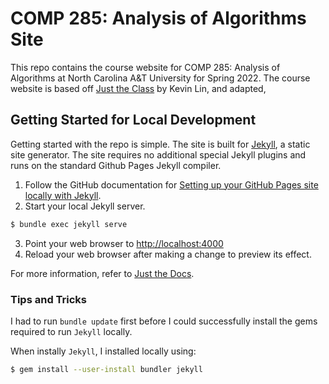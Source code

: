 # COMP 285: Analysis of Algorithms Site

This repo contains the course website for COMP 285: Analysis of Algorithms at North Carolina A&T University for Spring 2022. The course website is based off [Just the Class](https://github.com/kevinlin1/just-the-class/generate) by Kevin Lin, and adapted,


## Getting Started for Local Development

Getting started with the repo is simple. The site is built for [Jekyll](https://jekyllrb.com), a static site generator. The site requires no additional special Jekyll plugins and runs on the standard Github Pages Jekyll compiler.

1. Follow the GitHub documentation for [Setting up your GitHub Pages site locally with Jekyll](https://help.github.com/en/articles/setting-up-your-github-pages-site-locally-with-jekyll).
2. Start your local Jekyll server.
```bash
$ bundle exec jekyll serve
```
3. Point your web browser to [http://localhost:4000](http://localhost:4000)
4. Reload your web browser after making a change to preview its effect.

For more information, refer to [Just the Docs](https://pmarsceill.github.io/just-the-docs/).

### Tips and Tricks

I had to run `bundle update` first before I could successfully install the gems required to run `Jekyll` locally.

When instally `Jekyll`, I installed locally using:

```sh
$ gem install --user-install bundler jekyll
```
